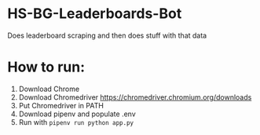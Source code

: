 # HS-BG-Leaderboards-Bot
Does leaderboard scraping and then does stuff with that data

# How to run:
1. Download Chrome
2. Download Chromedriver https://chromedriver.chromium.org/downloads
3. Put Chromedriver in PATH
4. Download pipenv and populate .env
5. Run with ```pipenv run python app.py```
